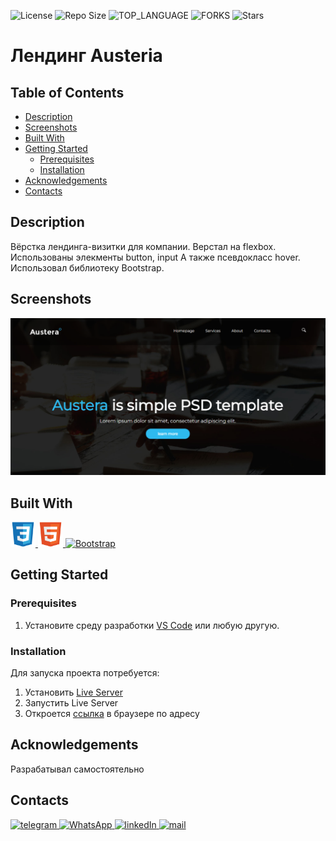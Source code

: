 ![License](https://img.shields.io/github/license/Novikov-Pavel/Austeria.svg?style=for-the-badge) 
![Repo Size](https://img.shields.io/github/languages/code-size/Novikov-Pavel/Austeria.svg?style=for-the-badge)
![TOP_LANGUAGE](https://img.shields.io/github/languages/top/Novikov-Pavel/Austeria.svg?style=for-the-badge) 
![FORKS](https://img.shields.io/github/forks/Novikov-Pavel/Austeria.svg?style=for-the-badge&social) 
![Stars](https://img.shields.io/github/stars/Novikov-Pavel/Austeria.svg?style=for-the-badge)
    
# Лендинг Austeria 

## Table of Contents

- [Description](#description)
- [Screenshots](#screenshots)
- [Built With](#built-with)
- [Getting Started](#getting-started)
  - [Prerequisites](#prerequisites)
  - [Installation](#installation)
- [Acknowledgements](#acknowledgements)
- [Contacts](#contacts)

## Description

Вёрстка лендинга-визитки для компании.
Верстал на flexbox. Использованы элекменты button, input А также псевдокласс hover.
Использовал библиотеку Bootstrap.

## Screenshots

<img src="https://raw.githubusercontent.com/Novikov-Pavel/Austeria/main/2023-08-02_17-15-55.png" alt="Austeria скрин с экрана" />

## Built With

<a href="https://developer.mozilla.org/en-US/docs/Web/CSS">
  <img src="https://raw.githubusercontent.com/devicons/devicon/master/icons/css3/css3-original.svg" height="40px" width="40px" alt="CSS" />
</a>
<a href="https://developer.mozilla.org/en-US/docs/Web/HTML">
  <img src="https://raw.githubusercontent.com/devicons/devicon/master/icons/html5/html5-original.svg" height="40px" width="40px" alt="HTML" />
</a>
<a href="https://developer.mozilla.org/en-US/docs/Web/HTML">
  <img src="https://getbootstrap.com/docs/5.3/assets/brand/bootstrap-logo-shadow.png" height="40px" width="40px" alt="Bootstrap" />
</a>


## Getting Started

### Prerequisites

1. Установите среду разработки [VS Code](https://code.visualstudio.com/download) или любую другую.

### Installation

Для запуска проекта потребуется:
1. Установить [Live Server](https://marketplace.visualstudio.com/items?itemName=ritwickdey.LiveServer)
2. Запустить Live Server
3. Откроется [ссылка](http://127.0.0.1:5500/) в браузере по адресу 

## Acknowledgements

Разрабатывал самостоятельно

## Contacts

<a href="https://t.me/react_jobfrontend/">
  <img src="https://img.shields.io/badge/telegram-26A5E4.svg?&style=for-the-badge&logo=telegram&logoColor=white" height=28 width=110 alt="telegram" />
</a> 
<a href="https://wa.me/79778129630/">
  <img src="https://img.shields.io/badge/whatsapp-25D366.svg?&style=for-the-badge&logo=whatsapp&logoColor=white" height=28 width=110 alt="WhatsApp" />
</a>
<a href="https://www.linkedin.com/in/Novikoff-Pavel">
  <img src="https://img.shields.io/badge/linkedin-0A66C2.svg?&style=for-the-badge&logo=linkedin&logoColor=white" height=28 width=110 alt="linkedIn" />
</a>
<a href="mailto:react@jobfrontend.ru">
  <img src="https://static.tildacdn.com/tild3334-3665-4263-b964-373834323762/yan.png" height=28 width=110 alt="mail" />
</a> 
